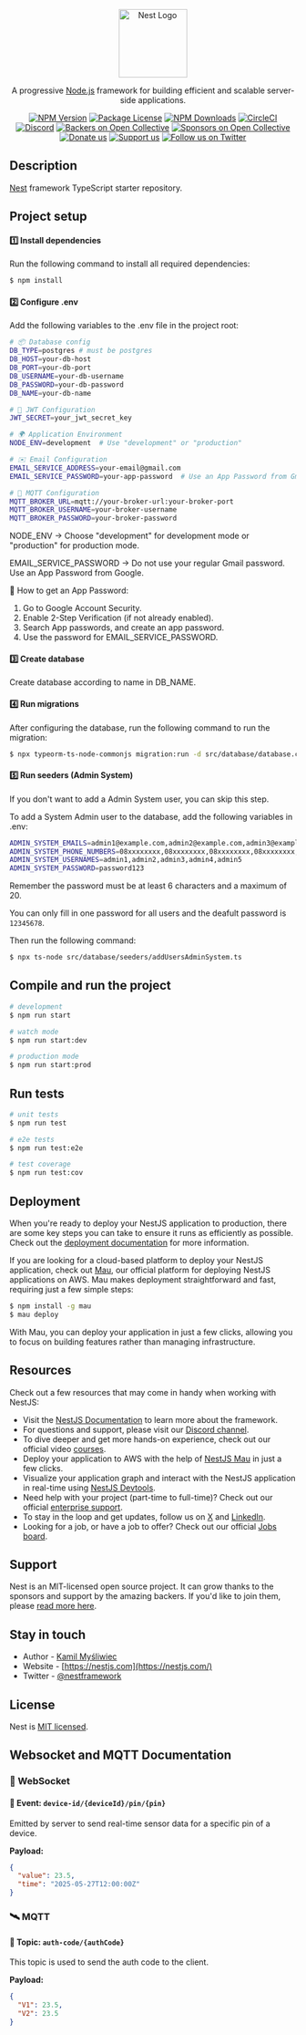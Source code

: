 <p align="center">
  <a href="http://nestjs.com/" target="blank"><img src="https://nestjs.com/img/logo-small.svg" width="120" alt="Nest Logo" /></a>
</p>

[circleci-image]: https://img.shields.io/circleci/build/github/nestjs/nest/master?token=abc123def456
[circleci-url]: https://circleci.com/gh/nestjs/nest

  <p align="center">A progressive <a href="http://nodejs.org" target="_blank">Node.js</a> framework for building efficient and scalable server-side applications.</p>
    <p align="center">
<a href="https://www.npmjs.com/~nestjscore" target="_blank"><img src="https://img.shields.io/npm/v/@nestjs/core.svg" alt="NPM Version" /></a>
<a href="https://www.npmjs.com/~nestjscore" target="_blank"><img src="https://img.shields.io/npm/l/@nestjs/core.svg" alt="Package License" /></a>
<a href="https://www.npmjs.com/~nestjscore" target="_blank"><img src="https://img.shields.io/npm/dm/@nestjs/common.svg" alt="NPM Downloads" /></a>
<a href="https://circleci.com/gh/nestjs/nest" target="_blank"><img src="https://img.shields.io/circleci/build/github/nestjs/nest/master" alt="CircleCI" /></a>
<a href="https://discord.gg/G7Qnnhy" target="_blank"><img src="https://img.shields.io/badge/discord-online-brightgreen.svg" alt="Discord"/></a>
<a href="https://opencollective.com/nest#backer" target="_blank"><img src="https://opencollective.com/nest/backers/badge.svg" alt="Backers on Open Collective" /></a>
<a href="https://opencollective.com/nest#sponsor" target="_blank"><img src="https://opencollective.com/nest/sponsors/badge.svg" alt="Sponsors on Open Collective" /></a>
  <a href="https://paypal.me/kamilmysliwiec" target="_blank"><img src="https://img.shields.io/badge/Donate-PayPal-ff3f59.svg" alt="Donate us"/></a>
    <a href="https://opencollective.com/nest#sponsor"  target="_blank"><img src="https://img.shields.io/badge/Support%20us-Open%20Collective-41B883.svg" alt="Support us"></a>
  <a href="https://twitter.com/nestframework" target="_blank"><img src="https://img.shields.io/twitter/follow/nestframework.svg?style=social&label=Follow" alt="Follow us on Twitter"></a>
</p>
  <!--[![Backers on Open Collective](https://opencollective.com/nest/backers/badge.svg)](https://opencollective.com/nest#backer)
  [![Sponsors on Open Collective](https://opencollective.com/nest/sponsors/badge.svg)](https://opencollective.com/nest#sponsor)-->

## Description

[Nest](https://github.com/nestjs/nest) framework TypeScript starter repository.

## Project setup

#### 1️⃣ Install dependencies

Run the following command to install all required dependencies:

```bash
$ npm install
```

#### 2️⃣ Configure .env

Add the following variables to the .env file in the project root:

```bash
# 📦 Database config
DB_TYPE=postgres # must be postgres
DB_HOST=your-db-host
DB_PORT=your-db-port
DB_USERNAME=your-db-username
DB_PASSWORD=your-db-password
DB_NAME=your-db-name

# 🔐 JWT Configuration
JWT_SECRET=your_jwt_secret_key

# 🌍 Application Environment
NODE_ENV=development  # Use "development" or "production"

# ✉️ Email Configuration
EMAIL_SERVICE_ADDRESS=your-email@gmail.com
EMAIL_SERVICE_PASSWORD=your-app-password  # Use an App Password from Gmail

# 📡 MQTT Configuration
MQTT_BROKER_URL=mqtt://your-broker-url:your-broker-port
MQTT_BROKER_USERNAME=your-broker-username
MQTT_BROKER_PASSWORD=your-broker-password
```

NODE_ENV → Choose "development" for development mode or "production" for production mode.

EMAIL_SERVICE_PASSWORD → Do not use your regular Gmail password. Use an App Password from Google.

🔗 How to get an App Password:
1. Go to Google Account Security.
2. Enable 2-Step Verification (if not already enabled).
3. Search App passwords, and create an app password.
4. Use the password for EMAIL_SERVICE_PASSWORD.

#### 3️⃣ Create database

Create database according to name in DB_NAME.

#### 4️⃣ Run migrations

After configuring the database, run the following command to run the migration:

```bash
$ npx typeorm-ts-node-commonjs migration:run -d src/database/database.config.ts
```

#### 5️⃣ Run seeders (Admin System)

If you don't want to add a Admin System user, you can skip this step.

To add a System Admin user to the database, add the following variables in .env:

```bash
ADMIN_SYSTEM_EMAILS=admin1@example.com,admin2@example.com,admin3@example.com,admin4@example.com,admin5@example.com
ADMIN_SYSTEM_PHONE_NUMBERS=08xxxxxxxx,08xxxxxxxx,08xxxxxxxx,08xxxxxxxx,08xxxxxxxx
ADMIN_SYSTEM_USERNAMES=admin1,admin2,admin3,admin4,admin5
ADMIN_SYSTEM_PASSWORD=password123
```

Remember the password must be at least 6 characters and a maximum of 20. 

You can only fill in one password for all users and the deafult password is `12345678`.

Then run the following command:

```bash
$ npx ts-node src/database/seeders/addUsersAdminSystem.ts
```

## Compile and run the project

```bash
# development
$ npm run start

# watch mode
$ npm run start:dev

# production mode
$ npm run start:prod
```

## Run tests

```bash
# unit tests
$ npm run test

# e2e tests
$ npm run test:e2e

# test coverage
$ npm run test:cov
```

## Deployment

When you're ready to deploy your NestJS application to production, there are some key steps you can take to ensure it runs as efficiently as possible. Check out the [deployment documentation](https://docs.nestjs.com/deployment) for more information.

If you are looking for a cloud-based platform to deploy your NestJS application, check out [Mau](https://mau.nestjs.com), our official platform for deploying NestJS applications on AWS. Mau makes deployment straightforward and fast, requiring just a few simple steps:

```bash
$ npm install -g mau
$ mau deploy
```

With Mau, you can deploy your application in just a few clicks, allowing you to focus on building features rather than managing infrastructure.

## Resources

Check out a few resources that may come in handy when working with NestJS:

- Visit the [NestJS Documentation](https://docs.nestjs.com) to learn more about the framework.
- For questions and support, please visit our [Discord channel](https://discord.gg/G7Qnnhy).
- To dive deeper and get more hands-on experience, check out our official video [courses](https://courses.nestjs.com/).
- Deploy your application to AWS with the help of [NestJS Mau](https://mau.nestjs.com) in just a few clicks.
- Visualize your application graph and interact with the NestJS application in real-time using [NestJS Devtools](https://devtools.nestjs.com).
- Need help with your project (part-time to full-time)? Check out our official [enterprise support](https://enterprise.nestjs.com).
- To stay in the loop and get updates, follow us on [X](https://x.com/nestframework) and [LinkedIn](https://linkedin.com/company/nestjs).
- Looking for a job, or have a job to offer? Check out our official [Jobs board](https://jobs.nestjs.com).

## Support

Nest is an MIT-licensed open source project. It can grow thanks to the sponsors and support by the amazing backers. If you'd like to join them, please [read more here](https://docs.nestjs.com/support).

## Stay in touch

- Author - [Kamil Myśliwiec](https://twitter.com/kammysliwiec)
- Website - [https://nestjs.com](https://nestjs.com/)
- Twitter - [@nestframework](https://twitter.com/nestframework)

## License

Nest is [MIT licensed](https://github.com/nestjs/nest/blob/master/LICENSE).

## Websocket and MQTT Documentation

### 📡 WebSocket

#### 🔸 Event: `device-id/{deviceId}/pin/{pin}`
Emitted by server to send real-time sensor data for a specific pin of a device.

**Payload:**
```json
{
  "value": 23.5,
  "time": "2025-05-27T12:00:00Z"
}
```

### 🛰️ MQTT

#### 🔸 Topic: `auth-code/{authCode}`
This topic is used to send the auth code to the client.

**Payload:**
```json
{
  "V1": 23.5,
  "V2": 23.5
}
```
